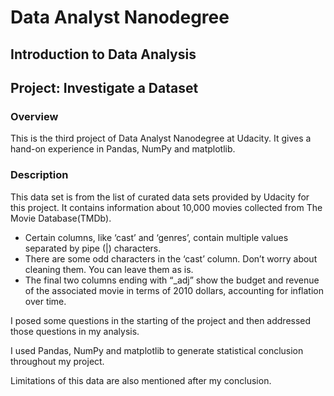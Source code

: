 # Data Analyst Nanodegree

## Introduction to Data Analysis

## Project: Investigate a Dataset

### Overview
This is the third project of Data Analyst Nanodegree at Udacity. It gives a hand-on experience in Pandas, NumPy and matplotlib.

### Description
This data set is from the list of curated data sets provided by Udacity for this project.
It contains information about 10,000 movies collected from The Movie Database(TMDb).
* Certain columns, like ‘cast’ and ‘genres’, contain multiple values separated by pipe (|) characters.
* There are some odd characters in the ‘cast’ column. Don’t worry about cleaning them. You can leave them as is.
* The final two columns ending with “_adj” show the budget and revenue of the associated movie in terms of 2010 dollars,
accounting for inflation over time.

I posed some questions in the starting of the project and then addressed those questions in my analysis.

I used Pandas, NumPy and matplotlib to generate statistical conclusion throughout my project.

Limitations of this data are also mentioned after my conclusion.
